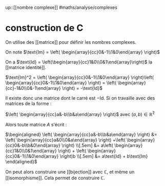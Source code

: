 up::[[nombre complexe]]
#maths/analyse/complexes 
# construction de C
On utilise des [[matrice]] pour définir les nombres complexes.

On note $\text{Im} = \left( \begin{array}{cc}0&-1\\1&0\end{array} \right)$

On a $\text{Id} = \left(\begin{array}{cc}1&0\\0&1\end{array}\right)$ la [[matrice identité]].

$\text{Im}^2 = \left( \begin{array}{cc}0&-1\\1&0\end{array} \right)\left( \begin{array}{cc}0&-1\\1&0\end{array} \right) = \left( \begin{array}{cc}-1&0\\0&-1\end{array} \right) = -\text{Id}$

Il existe donc une matrice dont le carré est $-\text{Id}$. Si on travaille avec des matrices de la forme :

$\left( \begin{array}{cc}a&-b\\b&a\end{array} \right)$ avec $(a, b)\in\mathbb R^2$

Alors toute matrice $A$ s'écrit :

$\begin{aligned} \left( \begin{array}{cc}a&-b\\b&a\end{array} \right) &= \left( \begin{array}{cc}a&0\\0&a\end{array} \right) +\left( \begin{array}{cc}0&-b\\b&0\end{array} \right) \\[.5em] &= a\left( \begin{array}{cc}1&0\\0&1\end{array} \right) + \left( \begin{array}{cc}0&-1\\1&0\end{array} \right)b \\[.5em] &= a\text{Id} + b\text{Im} \end{aligned}$

On peut alors construire une [[bijection]] avec $\mathbb C$, et même un [[isomorphisme]]. Cela permet de construire $\mathbb C$.

